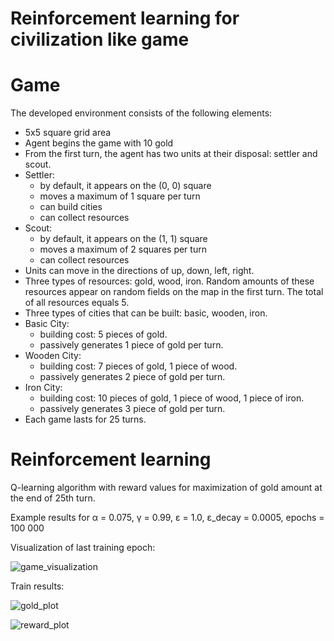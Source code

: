 # Reinforcement learning for civilization like game

# Game
The developed environment consists of the following elements:
- 5x5 square grid area
- Agent begins the game with 10 gold
- From the first turn, the agent has two units at their disposal: settler and scout.
- Settler:
  - by default, it appears on the (0, 0) square
  - moves a maximum of 1 square per turn
  - can build cities
  - can collect resources
- Scout:
  - by default, it appears on the (1, 1) square
  - moves a maximum of 2 squares per turn
  - can collect resources
- Units can move in the directions of up, down, left, right.
- Three types of resources: gold, wood, iron. Random amounts of these resources appear on random fields on the map in the first turn. The total of all resources equals 5.
- Three types of cities that can be built: basic, wooden, iron.
- Basic City:
  - building cost: 5 pieces of gold.
  - passively generates 1 piece of gold per turn.
- Wooden City:
  - building cost: 7 pieces of gold, 1 piece of wood.
  - passively generates 2 piece of gold per turn.
- Iron City:
  - building cost: 10 pieces of gold, 1 piece of wood, 1 piece of iron.
  - passively generates 3 piece of gold per turn.
- Each game lasts for 25 turns.


# Reinforcement learning
Q-learning algorithm with reward values for maximization of gold amount at the end of 25th turn. 

Example results for α	= 0.075, γ = 0.99, ε = 1.0, ε_decay = 0.0005, epochs = 100 000

Visualization of last training epoch:

![game_visualization](https://github.com/plmrr/reinforcement-learning/assets/130595899/1a1c6408-7b56-4749-b776-72e09e9aeeea)


Train results:

![gold_plot](https://github.com/plmrr/reinforcement-learning/assets/130595899/a4a315ef-747e-4bb2-bc93-c99b1deea95e)

![reward_plot](https://github.com/plmrr/reinforcement-learning/assets/130595899/45f6baf7-78ef-4fc6-9abe-910967b19c92)
